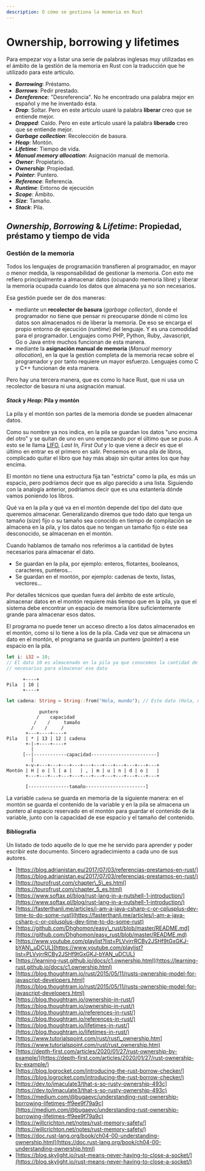 ```yaml
---
description: O cómo se gestiona la memoria en Rust
---
```


# Ownership, borrowing y lifetimes

Para empezar voy a listar una serie de palabras inglesas muy utilizadas en el ámbito de la gestión de la memoria en Rust con la traducción que he utilizado para este artículo.

* _**Borrowing**_: Préstamo.
* _**Borrows**_: Pedir prestado.
* _**Dereference**_: "Desreferencia". No he encontrado una palabra mejor en español y me he inventado ésta.
* _**Drop**_: Soltar. Pero en este artículo usaré la palabra **liberar** creo que se entiende mejor.
* _**Dropped**_: Caído. Pero en este artículo usaré la palabra **liberado** creo que se entiende mejor.
* _**Garbage collection**_: Recolección de basura.
* _**Heap**_: Montón.
* _**Lifetime**_: Tiempo de vida.
* _**Manual memory allocation**_: Asignación manual de memoria.
* _**Owner**_: Propietario.
* _**Ownership**_: Propiedad.
* _**Pointer**_: Puntero.
* _**Reference**_: Referencia.
* _**Runtime**_: Entorno de ejecución
* _**Scope**_: Ámbito.
* _**Size**_: Tamaño.
* _**Stack**_: Pila.

## _Ownership_, _Borrowing_ & _Lifetime_: Propiedad, préstamo y tiempo de vida

### Gestión de la memoria

Todos los lenguajes de programación transfieren al programador, en mayor o menor medida, la responsabilidad de gestionar la memoria. Con esto me refiero principalmente a almacenar datos \(ocupando memoria libre\) y liberar la memoria ocupada cuando los datos que almacena ya no son necesarios.

Esa gestión puede ser de dos maneras:

* mediante un **recolector de basura** \(_garbage collector_\), donde el programador no tiene que pensar ni preocuparse dónde ni cómo los datos son almacenados ni de liberar la memoria. De eso se encarga el propio entorno de ejecución \(_runtime_\) del lenguaje. Y es una comodidad para el programador. Lenguajes como PHP, Python, Ruby, Javascript, Go o Java entre muchos funcionan de esta manera.
* mediante la **asignación manual de memoria** \(_Manual memory allocation_\), en la que la gestión completa de la memoria recae sobre el programador y por tanto requiere un mayor esfuerzo. Lenguajes como C y C++ funcionan de esta manera.

Pero hay una tercera manera, que es como lo hace Rust, que ni usa un recolector de basura ni una asignación manual.

#### _Stack_ y _Heap_: Pila y montón

La pila y el montón son partes de la memoria donde se pueden almacenar datos.

Como su nombre ya nos indica, en la pila se guardan los datos "uno encima del otro" y se quitan de uno en uno empezando por el último que se puso. A esto se le llama [LIFO](https://es.wikipedia.org/wiki/Last_in%2C_first_out), _Last In, First Out_ _y_ lo que viene a decir es que el último en entrar es el primero en salir. Pensemos en una pila de libros, complicado quitar el libro que hay más abajo sin quitar antes los que hay encima.

El montón no tiene una estructura fija tan "estricta" como la pila, es más un espacio, pero podríamos decir que es algo parecido a una lista. Siguiendo con la analogía anterior, podríamos decir que es una estantería dónde vamos poniendo los libros.

Qué va en la pila y qué va en el montón depende del tipo del dato que queremos almacenar. Generalizando diremos que todo dato que tenga un tamaño \(_size_\) fijo o su tamaño sea conocido en tiempo de compilación se almacena en la pila, y los datos que no tengan un tamaño fijo o éste sea desconocido, se almacenan en el montón.

Cuando hablamos de tamaño nos referimos a la cantidad de bytes necesarios para almacenar el dato.

* Se guardan en la pila, por ejemplo: enteros, flotantes, booleanos, caracteres, punteros...
* Se guardan en el montón, por ejemplo: cadenas de texto, listas, vectores...

Por detalles técnicos que quedan fuera del ámbito de este artículo, almacenar datos en el montón requiere más tiempo que en la pila, ya que el sistema debe encontrar un espacio de memoria libre suficientemente grande para almacenar esos datos.

El programa no puede tener un acceso directo a los datos almacenados en el montón, como sí lo tiene a los de la pila. Cada vez que se almacena un dato en el montón, el programa se guarda un puntero \(_pointer_\) a ese espacio en la pila.

```rust
let i: i32 = 10;
// El dato 10 es almacenado en la pila ya que conocemos la cantidad de bytes
// necesarios para almacenar ese dato
```

```text
      +----+
Pila  | 10 |
      +----+
```

```rust
let cadena: String = String::from("Hola, mundo"); // Este dato (Hola, mundo) es almacenado en el montón
```

```text
            puntero
           /    capacidad
          /    /     tamaño
         /    /     /
       +---+----+----+
Pila   | * | 13 | 12 | cadena
       +-|-+----+----+
         |
      [--|------------capacidad------------------------]
         |
       +-v-+---+---+---+---+---+---+---+---+---+---+---+
Montón | H | o | l | a |   | , | m | u | n | d | o |   |
       +---+---+---+---+---+---+---+---+---+---+---+---+

       [---------------tamaño----------------------]
```

La variable `cadena` se guarda en memoria de la siguiente manera: en el montón se guarda el contenido de la variable y en la pila se almacena un puntero al espacio reservado en el montón para guardar el contenido de la variable, junto con la capacidad de ese espacio y el tamaño del contenido.

#### Bibliografía

Un listado de todo aquello de lo que me he servido para aprender y poder escribir este documento. Sincero agradecimiento a cada uno de sus autores.

* [https://blog.adrianistan.eu/2017/07/03/referencias-prestamos-en-rust/](https://blog.adrianistan.eu/2017/07/03/referencias-prestamos-en-rust/)
* [https://tourofrust.com/chapter\_5\_es.html](https://tourofrust.com/chapter_5_es.html)
* [https://www.softax.pl/blog/rust-lang-in-a-nutshell-1-introduction/](https://www.softax.pl/blog/rust-lang-in-a-nutshell-1-introduction/)
* [https://fasterthanli.me/articles/i-am-a-java-csharp-c-or-cplusplus-dev-time-to-do-some-rust](https://fasterthanli.me/articles/i-am-a-java-csharp-c-or-cplusplus-dev-time-to-do-some-rust)
* [https://github.com/Dhghomon/easy\_rust/blob/master/README.md](https://github.com/Dhghomon/easy_rust/blob/master/README.md)
* [https://www.youtube.com/playlist?list=PLVvjrrRCBy2JSHf9tGxGKJ-bYAN\_uDCUL](https://www.youtube.com/playlist?list=PLVvjrrRCBy2JSHf9tGxGKJ-bYAN_uDCUL)
* [https://learning-rust.github.io/docs/c1.ownership.html](https://learning-rust.github.io/docs/c1.ownership.html)
* [https://blog.thoughtram.io/rust/2015/05/11/rusts-ownership-model-for-javascript-developers.html](https://blog.thoughtram.io/rust/2015/05/11/rusts-ownership-model-for-javascript-developers.html)
* [https://blog.thoughtram.io/ownership-in-rust/](https://blog.thoughtram.io/ownership-in-rust/)
* [https://blog.thoughtram.io/references-in-rust/](https://blog.thoughtram.io/references-in-rust/)
* [https://blog.thoughtram.io/lifetimes-in-rust/](https://blog.thoughtram.io/lifetimes-in-rust/)
* [https://www.tutorialspoint.com/rust/rust\_ownership.htm](https://www.tutorialspoint.com/rust/rust_ownership.htm)
* [https://depth-first.com/articles/2020/01/27/rust-ownership-by-example/](https://depth-first.com/articles/2020/01/27/rust-ownership-by-example/)
* [https://blog.logrocket.com/introducing-the-rust-borrow-checker/](https://blog.logrocket.com/introducing-the-rust-borrow-checker/)
* [https://dev.to/imaculate3/that-s-so-rusty-ownership-493c](https://dev.to/imaculate3/that-s-so-rusty-ownership-493c)
* [https://medium.com/@bugaevc/understanding-rust-ownership-borrowing-lifetimes-ff9ee9f79a9c](https://medium.com/@bugaevc/understanding-rust-ownership-borrowing-lifetimes-ff9ee9f79a9c)
* [https://willcrichton.net/notes/rust-memory-safety/](https://willcrichton.net/notes/rust-memory-safety/)
* [https://doc.rust-lang.org/book/ch04-00-understanding-ownership.html](https://doc.rust-lang.org/book/ch04-00-understanding-ownership.html)
* [https://blog.skylight.io/rust-means-never-having-to-close-a-socket/](https://blog.skylight.io/rust-means-never-having-to-close-a-socket/)

